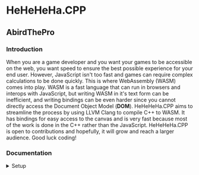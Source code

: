 # HeHeHeHa.CPP
## AbirdThePro

### Introduction
When you are a game developer and you want your games to be accessible on the web, you want speed to ensure the best possible experience for your end user. However, JavaScript isn't too fast and games can require complex calculations to be done quickly. This is where WebAssembly (WASM) comes into play. WASM is a fast language that can run in browsers and interops with JavaScript, but writing WASM in it's text form can be inefficient, and writing bindings can be even harder since you cannot directly access the Document Object Model (**DOM**). HeHeHeHa.CPP aims to streamline the process by using LLVM Clang to compile C++ to WASM. It has bindings for easy access to the canvas and is very fast because most of the work is done in the C++ rather than the JavaScript. HeHeHeHa.CPP is open to contributions and hopefully, it will grow and reach a larger audience. Good luck coding!

### Documentation
<details>
	<summary>Setup</summary>
	<p></p>
</details>
